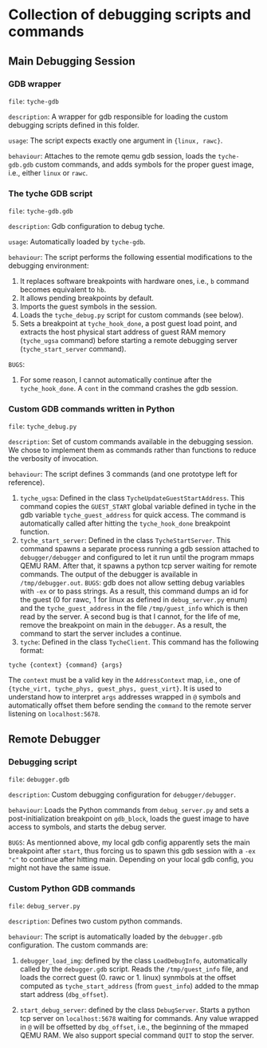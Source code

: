 # Collection of debugging scripts and commands

## Main Debugging Session

### GDB wrapper

`file`: `tyche-gdb`

`description`: A wrapper for gdb responsible for loading the custom debugging scripts defined in this folder.

`usage`: The script expects exactly one argument in `{linux, rawc}`.

`behaviour`: Attaches to the remote qemu gdb session, loads the `tyche-gdb.gdb` custom commands, and adds symbols for the proper guest image, i.e., either `linux` or `rawc`.

### The tyche GDB script

`file`: `tyche-gdb.gdb`

`description`: Gdb configuration to debug tyche.

`usage`: Automatically loaded by `tyche-gdb`.

`behaviour`: The script performs the following essential modifications to the debugging environment:
1. It replaces software breakpoints with hardware ones, i.e., `b` command becomes equivalent to `hb`.
2. It allows pending breakpoints by default.
3. Imports the guest symbols in the session.
4. Loads the `tyche_debug.py` script for custom commands (see below).
5. Sets a breakpoint at `tyche_hook_done`, a post guest load point, and extracts the host physical start address of guest RAM memory (`tyche_ugsa` command) before starting a remote debugging server (`tyche_start_server` command). 

`BUGS`:
1. For some reason, I cannot automatically continue after the `tyche_hook_done`.
A `cont` in the command crashes the gdb session.

### Custom GDB commands written in Python

`file`: `tyche_debug.py`

`description`: Set of custom commands available in the debugging session.
We chose to implement them as commands rather than functions to reduce the verbosity of invocation.

`behaviour`: The script defines 3 commands (and one prototype left for reference).
1. `tyche_ugsa`: Defined in the class `TycheUpdateGuestStartAddress`.
This command copies the `GUEST_START` global variable defined in tyche in the gdb variable `tyche_guest_address` for quick access.
The command is automatically called after hitting the `tyche_hook_done` breakpoint function.
2. `tyche_start_server`: Defined in the class `TycheStartServer`.
This command spawns a separate process running a gdb session attached to `debugger/debugger` and configured to let it run until the program mmaps QEMU RAM. After that, it spawns a python tcp server waiting for remote commands.
The output of the debugger is available in `/tmp/debugger.out`. 
`BUGS`: gdb does not allow setting debug variables with `-ex` or to pass strings. As a result, this command dumps an id for the guest (0 for rawc, 1 for linux as defined in `debug_server.py` enum) and the `tyche_guest_address` in the file `/tmp/guest_info` which is then read by the server. 
A second bug is that I cannot, for the life of me, remove the breakpoint on main in the `debugger`. As a result, the command to start the server includes a continue.
3. `tyche`: Defined in the class `TycheClient`.
This command has the following format: 
```
tyche {context} {command} {args}
```
The `context` must be a valid key in the `AddressContext` map, i.e., one of `{tyche_virt, tyche_phys, guest_phys, guest_virt}`.
It is used to understand how to interpret `args` addresses wrapped in `@` symbols and automatically offset them before sending the `command` to the remote server listening on `localhost:5678`.

## Remote Debugger

### Debugging script

`file`: `debugger.gdb`

`description`: Custom debugging configuration for `debugger/debugger`.

`behaviour`: Loads the Python commands from `debug_server.py` and sets a post-initialization breakpoint on `gdb_block`, loads the guest image to have access to symbols, and starts the debug server.

`BUGS`: As mentionned above, my local gdb config apparently sets the main breakpoint after `start`, thus forcing us to spawn this gdb session with a `-ex "c"` to continue after hitting main.
Depending on your local gdb config, you might not have the same issue.

### Custom Python GDB commands

`file`: `debug_server.py`

`description`: Defines two custom python commands.

`behaviour`: The script is automatically loaded by the `debugger.gdb` configuration.
The custom commands are:
1. `debugger_load_img`: defined by the class `LoadDebugInfo`, automatically called by the `debugger.gdb` script.
Reads the `/tmp/guest_info` file, and loads the correct guest (0. rawc or 1. linux) synmbols at the offset computed as `tyche_start_address` (from `guest_info`) added to the mmap start address (`dbg_offset`).

2. `start_debug_server`: defined by the class `DebugServer`. Starts a python tcp server on `localhost:5678` waiting for commands. Any value wrapped in `@` will be offsetted by `dbg_offset`, i.e., the beginning of the mmaped QEMU RAM. We also support special command `QUIT` to stop the server.
